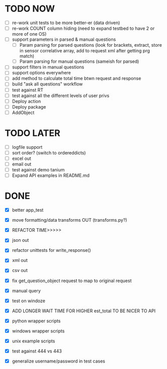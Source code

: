 # TODO NOW
 * [ ] re-work unit tests to be more better-er (data driven)
 * [ ] re-work COUNT column hiding (need to expand testbed to have 2 or more of one OS)
 * [ ] support parameters in parsed & manual questions
   * [ ] Param parsing for parsed questions (look for brackets, extract, store in sensor correlative array, add to request xml after getting prg match)
   * [ ] Param parsing for manual questions (sameish for parsed)
 * [ ] support filters in manual questions
 * [ ] support options everywhere
 * [ ] add method to calculate total time btwn request and response
 * [ ] build "ask all questions" workflow
 * [ ] test against RT
 * [ ] test against all the different levels of user privs
 * [ ] Deploy action
 * [ ] Deploy package
 * [ ] AddObject

# TODO LATER
 * [ ] logfile support
 * [ ] sort order? (switch to ordereddicts)
 * [ ] excel out
 * [ ] email out
 * [ ] test against demo tanium
 * [ ] Expand API examples in README.md

# DONE
 * [X] better app_test
 * [X] move formatting/data transforms OUT (transforms.py?)
 * [X] REFACTOR TIME>>>>>
 * [X] json out
 * [X] refactor unittests for write_response()
 * [X] xml out
 * [X] csv out
 * [X] fix get_question_object request to map to original request
 * [X] manual query
 * [X] test on windoze
 * [X] ADD LONGER WAIT TIME FOR HIGHER est_total TO BE NICER TO API
 * [X] python wrapper scripts
 * [X] windows wrapper scripts
 * [X] unix example scripts
 * [X] test against 444 vs 443
 * [X] generalize username/password in test cases
 
